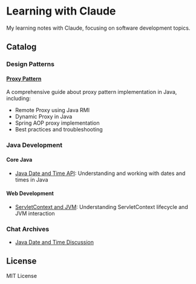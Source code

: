 # Learning with Claude

My learning notes with Claude, focusing on software development topics.

## Catalog

### Design Patterns

#### [Proxy Pattern](./proxy-pattern/proxy-discussion.md)
A comprehensive guide about proxy pattern implementation in Java, including:
- Remote Proxy using Java RMI
- Dynamic Proxy in Java
- Spring AOP proxy implementation
- Best practices and troubleshooting

### Java Development

#### Core Java
- [Java Date and Time API](./java/2024-03-20-java-date-and-time.md): Understanding and working with dates and times in Java

#### Web Development
- [ServletContext and JVM](./java/servletcontext-and-jvm.md): Understanding ServletContext lifecycle and JVM interaction

### Chat Archives
- [Java Date and Time Discussion](./chats/2024-03-20-java-date-and-time.md)

## License

MIT License